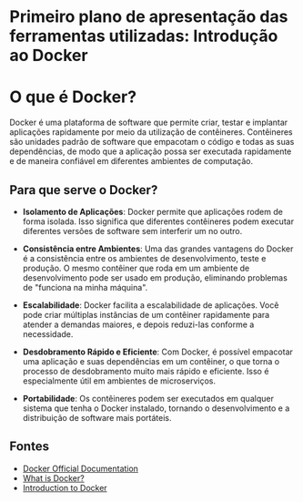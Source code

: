# Primeiro plano de apresentação das ferramentas utilizadas: Introdução ao Docker

# O que é Docker?

Docker é uma plataforma de software que permite criar, testar e implantar aplicações rapidamente por meio da utilização de contêineres. Contêineres são unidades padrão de software que empacotam o código e todas as suas dependências, de modo que a aplicação possa ser executada rapidamente e de maneira confiável em diferentes ambientes de computação.

## Para que serve o Docker?

- **Isolamento de Aplicações**: Docker permite que aplicações rodem de forma isolada. Isso significa que diferentes contêineres podem executar diferentes versões de software sem interferir um no outro.

- **Consistência entre Ambientes**: Uma das grandes vantagens do Docker é a consistência entre os ambientes de desenvolvimento, teste e produção. O mesmo contêiner que roda em um ambiente de desenvolvimento pode ser usado em produção, eliminando problemas de "funciona na minha máquina".

- **Escalabilidade**: Docker facilita a escalabilidade de aplicações. Você pode criar múltiplas instâncias de um contêiner rapidamente para atender a demandas maiores, e depois reduzi-las conforme a necessidade.

- **Desdobramento Rápido e Eficiente**: Com Docker, é possível empacotar uma aplicação e suas dependências em um contêiner, o que torna o processo de desdobramento muito mais rápido e eficiente. Isso é especialmente útil em ambientes de microserviços.

- **Portabilidade**: Os contêineres podem ser executados em qualquer sistema que tenha o Docker instalado, tornando o desenvolvimento e a distribuição de software mais portáteis.

## Fontes

- [Docker Official Documentation](https://docs.docker.com/)
- [What is Docker?](https://www.docker.com/resources/what-container)
- [Introduction to Docker](https://www.digitalocean.com/community/tutorial-collections/how-to-install-and-use-docker)